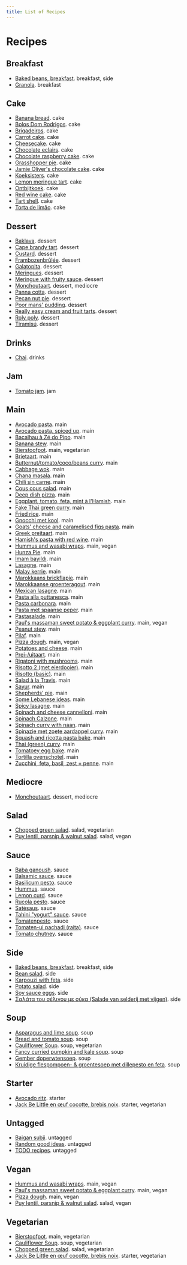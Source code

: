 ```yaml
---
title: List of Recipes
---
```


# Recipes


## Breakfast

* [Baked beans, breakfast](/recipes/breakfast-baked-beans.html). breakfast, side
* [Granola](/recipes/granola.html). breakfast

## Cake

* [Banana bread](/recipes/banana-bread.html). cake
* [Bolos Dom Rodrigos](/recipes/bolos-dom-rodrigos.html). cake
* [Brigadeiros](/recipes/brigadeiros.html). cake
* [Carrot cake](/recipes/carrot-cake.html). cake
* [Cheesecake](/recipes/cheesecake.html). cake
* [Chocolate eclairs](/recipes/chocolate-eclairs.html). cake
* [Chocolate raspberry cake](/recipes/chocolate-raspberry-cake.html). cake
* [Grasshopper pie](/recipes/grasshopper-pie.html). cake
* [Jamie Oliver's chocolate cake](/recipes/jamie-chocolate-cake.html). cake
* [Koeksisters](/recipes/koeksisters.html). cake
* [Lemon meringue tart](/recipes/lemon-meringue-tart.html). cake
* [Ontbijtkoek](/recipes/ontbijtkoek.html). cake
* [Red wine cake](/recipes/red-wine-cake.html). cake
* [Tart shell](/recipes/tart-shell.html). cake
* [Torta de limão](/recipes/torta-de-limao.html). cake

## Dessert

* [Baklava](/recipes/baklava.html). dessert
* [Cape brandy tart](/recipes/cape-brandy-tart.html). dessert
* [Custard](/recipes/custard.html). dessert
* [Frambozenbrûlée](/recipes/frambozen-brulee.html). dessert
* [Galatopita](/recipes/galatopita.html). dessert
* [Meringues](/recipes/meringues.html). dessert
* [Meringue with fruity sauce](/recipes/meringue-with-fruity-sauce.html). dessert
* [Monchoutaart](/recipes/monchoutaart.html). dessert, mediocre
* [Panna cotta](/recipes/panna-cotta.html). dessert
* [Pecan nut pie](/recipes/pecan-nut-pie.html). dessert
* [Poor mans' pudding](/recipes/poor-mans-pudding.html). dessert
* [Really easy cream and fruit tarts](/recipes/really-easy-cream-and-fruit-tarts.html). dessert
* [Roly poly](/recipes/roly-poly.html). dessert
* [Tiramisú](/recipes/tiramisu.html). dessert

## Drinks

* [Chai](/recipes/chai.html). drinks

## Jam

* [Tomato jam](/recipes/tomato-jam.html). jam

## Main

* [Avocado pasta](/recipes/avocado-pasta.html). main
* [Avocado pasta, spiced up](/recipes/avo-pasta-v2.html). main
* [Bacalhau à Zé do Pipo](/recipes/bacalhau-a-ze-do-pipo.html). main
* [Banana stew](/recipes/banana-stew.html). main
* [Bierstoofpot](/recipes/bierstoofpot.html). main, vegetarian
* [Brietaart](/recipes/brietaart.html). main
* [Butternut/tomato/coco/beans curry](/recipes/pumpkin-belotti-curry.html). main
* [Cabbage wok](/recipes/cabbage-wok.html). main
* [Chana masala](/recipes/chana-masala.html). main
* [Chili sin carne](/recipes/chili-sin-carne.html). main
* [Cous cous salad](/recipes/cous-cous-salad.html). main
* [Deep dish pizza](/recipes/deep-dish-pizza.html). main
* [Eggplant, tomato, feta, mint à l'Hamish](/recipes/eggplant-hamish.html). main
* [Fake Thai green curry](/recipes/our-green-curry.html). main
* [Fried rice](/recipes/fried-rice.html). main
* [Gnocchi met kool](/recipes/gnocchi-met-kool.html). main
* [Goats' cheese and caramelised figs pasta](/recipes/goats-cheese-caramelised-figs.html). main
* [Greek preitaart](/recipes/greek-preitaart.html). main
* [Hamish's pasta with red wine](/recipes/hamish-pasta-red-wine.html). main
* [Hummus and wasabi wraps](/recipes/hummus-and-wasabi-wraps.html). main, vegan
* [Hunza Pie](/recipes/hunza-pie.html). main
* [İmam bayıldı](/recipes/imam-bayildi.html). main
* [Lasagne](/recipes/lasagne.html). main
* [Malay kerrie](/recipes/malay-kerrie.html). main
* [Marokkaans brickflapje](/recipes/marokkaans-brickflapje.html). main
* [Marokkaanse groenteragout](/recipes/marokkaanse-groenteragout.html). main
* [Mexican lasagne](/recipes/mexican-lasagne.html). main
* [Pasta alla puttanesca](/recipes/pasta-alla-puttanesca.html). main
* [Pasta carbonara](/recipes/carbonara.html). main
* [Pasta met spaanse peper](/recipes/pasta-met-spaanse-peper.html). main
* [Pastasalade](/recipes/pastasalade.html). main
* [Paul's massaman sweet potato & eggplant curry](/recipes/paul-massaman.html). main, vegan
* [Peanut stew](/recipes/peanut-stew.html). main
* [Pilaf](/recipes/pilaf.html). main
* [Pizza dough](/recipes/frenchguycooking-pizzadough.html). main, vegan
* [Potatoes and cheese](/recipes/potatoes-and-cheese.html). main
* [Prei-/uitaart](/recipes/preitaart.html). main
* [Rigatoni with mushrooms](/recipes/rigatoni-with-mushrooms.html). main
* [Risotto 2 (met eierdooier)](/recipes/risotto-2-eierdooier.html). main
* [Risotto (basic)](/recipes/risotto-basic.html). main
* [Salad à la Travis](/recipes/travis-salad.html). main
* [Sayur](/recipes/sayur.html). main
* [Shepherds' pie](/recipes/shepherds-pie.html). main
* [Some Lebanese ideas](/recipes/some-lebanese-ideas.html). main
* [Spicy lasagne](/recipes/spicy-lasagne.html). main
* [Spinach and cheese cannelloni](/recipes/spinach-and-cheese-cannelloni.html). main
* [Spinach Calzone](/recipes/spinach-calzone.html). main
* [Spinach curry with naan](/recipes/spinach-curry-with-naan.html). main
* [Spinazie met zoete aardappel curry](/recipes/spinazie-met-zoete-aardappel-curry.html). main
* [Squash and ricotta pasta bake](/recipes/squash-and-ricotta-pasta-bake.html). main
* [Thai (green) curry](/recipes/thai-curry-a-la-ruby.html). main
* [Tomatoey egg bake](/recipes/tomatoey-egg-bake.html). main
* [Tortilla ovenschotel](/recipes/tortilla-ovenschotel.html). main
* [Zucchini, feta, basil, zest = penne](/recipes/zucchini-soup-pasta.html). main

## Mediocre

* [Monchoutaart](/recipes/monchoutaart.html). dessert, mediocre

## Salad

* [Chopped green salad](/recipes/chopped-green-salad.html). salad, vegetarian
* [Puy lentil, parsnip & walnut salad](/recipes/puy-lentil-salad.html). salad, vegan

## Sauce

* [Baba ganoush](/recipes/baba-ganoush.html). sauce
* [Balsamic sauce](/recipes/balsamic-sauce.html). sauce
* [Basilicum pesto](/recipes/basilicum-pesto.html). sauce
* [Hummus](/recipes/hummus.html). sauce
* [Lemon curd](/recipes/lemon-curd.html). sauce
* [Rucola pesto](/recipes/rucola-pesto.html). sauce
* [Satésaus](/recipes/satesaus.html). sauce
* [Tahini "yogurt" sauce](/recipes/tahini-sauce.html). sauce
* [Tomatenpesto](/recipes/tomatenpesto.html). sauce
* [Tomaten-ui pachadi (raita)](/recipes/tomaten-ui-pachadi-raita.html). sauce
* [Tomato chutney](/recipes/tomato-chutney.html). sauce

## Side

* [Baked beans, breakfast](/recipes/breakfast-baked-beans.html). breakfast, side
* [Bean salad](/recipes/bean-salad.html). side
* [Karpouzi with feta](/recipes/karpouzi-with-feta.html). side
* [Potato salad](/recipes/potato-salad.html). side
* [Soy sauce eggs](/recipes/soy-eggs.html). side
* [Σαλάτα του σέλινου με σύκα (Salade van selderij met vijgen)](/recipes/greek-salata-celery-figs.html). side

## Soup

* [Asparagus and lime soup](/recipes/asparagus-lime-soup.html). soup
* [Bread and tomato soup](/recipes/bread-tomato-soup.html). soup
* [Cauliflower Soup](/recipes/cauliflower-soup.html). soup, vegetarian
* [Fancy curried pumpkin and kale soup](/recipes/fancy-pumpkin-soup.html). soup
* [Gember doperwtensoep](/recipes/gember-doperwtensoep.html). soup
* [Kruidige flespompoen- & groentesoep met dillepesto en feta](/recipes/kruidige-groentesoep.html). soup

## Starter

* [Avocado ritz](/recipes/avocado-ritz.html). starter
* [Jack Be Little en œuf cocotte, brebis noix](/recipes/jack-be-little.html). starter, vegetarian

## Untagged

* [Baigan subji](/recipes/baigan-subji.html). untagged
* [Random good ideas](/recipes/random-good-ideas.html). untagged
* [TODO recipes](/recipes/todo-recipes.html). untagged

## Vegan

* [Hummus and wasabi wraps](/recipes/hummus-and-wasabi-wraps.html). main, vegan
* [Paul's massaman sweet potato & eggplant curry](/recipes/paul-massaman.html). main, vegan
* [Pizza dough](/recipes/frenchguycooking-pizzadough.html). main, vegan
* [Puy lentil, parsnip & walnut salad](/recipes/puy-lentil-salad.html). salad, vegan

## Vegetarian

* [Bierstoofpot](/recipes/bierstoofpot.html). main, vegetarian
* [Cauliflower Soup](/recipes/cauliflower-soup.html). soup, vegetarian
* [Chopped green salad](/recipes/chopped-green-salad.html). salad, vegetarian
* [Jack Be Little en œuf cocotte, brebis noix](/recipes/jack-be-little.html). starter, vegetarian

